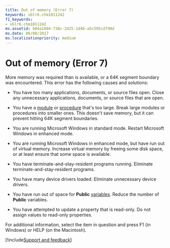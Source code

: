 ```yaml
---
title: Out of memory (Error 7)
keywords: vblr6.chm1011242
f1_keywords:
- vblr6.chm1011242
ms.assetid: b04a1604-738c-2425-1d4b-a5c595cd798d
ms.date: 06/08/2017
ms.localizationpriority: medium
---
```



# Out of memory (Error 7)

More memory was required than is available, or a 64K segment boundary was encountered. This error has the following causes and solutions:



- You have too many applications, documents, or source files open. Close any unnecessary applications, documents, or source files that are open.
    
- You have a [module](../../Glossary/vbe-glossary.md#module) or [procedure](../../Glossary/vbe-glossary.md#procedure) that's too large. Break large modules or procedures into smaller ones. This doesn't save memory, but it can prevent hitting 64K segment boundaries.
    
- You are running Microsoft Windows in standard mode. Restart Microsoft Windows in enhanced mode.
    
- You are running Microsoft Windows in enhanced mode, but have run out of virtual memory. Increase virtual memory by freeing some disk space, or at least ensure that some space is available.
    
- You have terminate-and-stay-resident programs running. Eliminate terminate-and-stay-resident programs.
    
- You have many device drivers loaded. Eliminate unnecessary device drivers.
    
- You have run out of space for **Public** [variables](../../Glossary/vbe-glossary.md#variable). Reduce the number of **Public** variables.
    
- You have attempted to update a property that is read-only. Do not assign values to read-only properties.

For additional information, select the item in question and press F1 (in Windows) or HELP (on the Macintosh).

[!include[Support and feedback](~/includes/feedback-boilerplate.md)]

